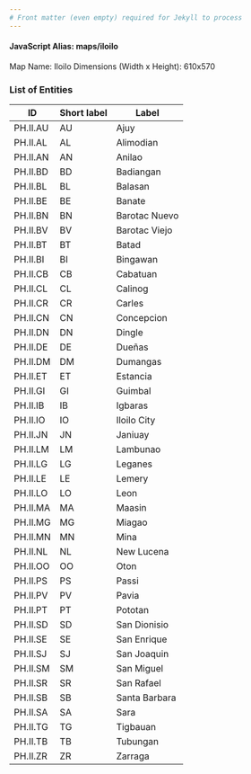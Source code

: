 ```yaml
---
# Front matter (even empty) required for Jekyll to process
---
```


#### JavaScript Alias: maps/iloilo

Map Name: Iloilo
Dimensions (Width x Height): 610x570





### List of Entities

ID | Short label | Label
---|---|---|
PH.II.AU | AU | Ajuy
PH.II.AL | AL | Alimodian
PH.II.AN | AN | Anilao
PH.II.BD | BD | Badiangan
PH.II.BL | BL | Balasan
PH.II.BE | BE | Banate
PH.II.BN | BN | Barotac Nuevo
PH.II.BV | BV | Barotac Viejo
PH.II.BT | BT | Batad
PH.II.BI | BI | Bingawan
PH.II.CB | CB | Cabatuan
PH.II.CL | CL | Calinog
PH.II.CR | CR | Carles
PH.II.CN | CN | Concepcion
PH.II.DN | DN | Dingle
PH.II.DE | DE | Dueñas
PH.II.DM | DM | Dumangas
PH.II.ET | ET | Estancia
PH.II.GI | GI | Guimbal
PH.II.IB | IB | Igbaras
PH.II.IO | IO | Iloilo City
PH.II.JN | JN | Janiuay
PH.II.LM | LM | Lambunao
PH.II.LG | LG | Leganes
PH.II.LE | LE | Lemery
PH.II.LO | LO | Leon
PH.II.MA | MA | Maasin
PH.II.MG | MG | Miagao
PH.II.MN | MN | Mina
PH.II.NL | NL | New Lucena
PH.II.OO | OO | Oton
PH.II.PS | PS | Passi
PH.II.PV | PV | Pavia
PH.II.PT | PT | Pototan
PH.II.SD | SD | San Dionisio
PH.II.SE | SE | San Enrique
PH.II.SJ | SJ | San Joaquin
PH.II.SM | SM | San Miguel
PH.II.SR | SR | San Rafael
PH.II.SB | SB | Santa Barbara
PH.II.SA | SA | Sara
PH.II.TG | TG | Tigbauan
PH.II.TB | TB | Tubungan
PH.II.ZR | ZR | Zarraga